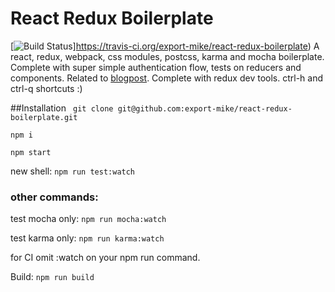 # React Redux Boilerplate
[![Build Status](https://travis-ci.org/export-mike/react-redux-boilerplate.svg)]https://travis-ci.org/export-mike/react-redux-boilerplate)
A react, redux, webpack, css modules, postcss, karma and mocha boilerplate. Complete with super simple authentication flow, tests on reducers and components. Related to [blogpost](http://pebblecode.com/blog/react-redux-unit-testing/). Complete with redux dev tools. ctrl-h and ctrl-q shortcuts :)

##Installation
``` git clone git@github.com:export-mike/react-redux-boilerplate.git```

```npm i ```

``` npm start ```

new shell:
``` npm run test:watch ```

### other commands:
test mocha only:
``` npm run mocha:watch ```

test karma only: 
``` npm run karma:watch ```

for CI omit :watch on your npm run command.

Build:
``` npm run build ```



